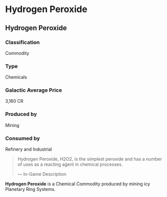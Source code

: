 # Hydrogen Peroxide
## Hydrogen Peroxide

		

### Classification

Commodity

### Type

Chemicals

### Galactic Average Price

3,160 CR

### Produced by

Mining

### Consumed by

Refinery and Industrial

> 
> 
> Hydrogen Peroxide, H2O2, is the simplest peroxide and has a number of uses as a reacting agent in chemical processes.
> 
> 
> — In-Game Description
> 

**Hydrogen Peroxide** is a Chemical Commodity produced by mining icy Planetary Ring Systems.